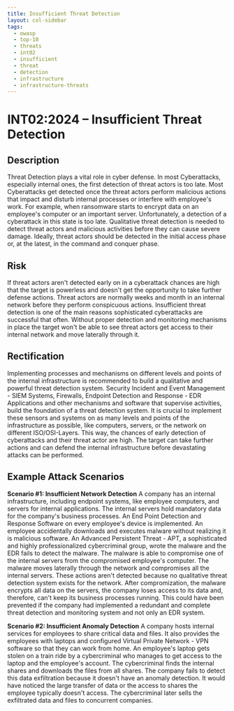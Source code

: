 ```yaml
---
title: Insufficient Threat Detection
layout: col-sidebar
tags:
  - owasp
  - top-10
  - threats
  - int02
  - insufficient
  - threat
  - detection
  - infrastructure
  - infrastructure-threats
---
```


# INT02:2024 – Insufficient Threat Detection

## Description
Threat Detection plays a vital role in cyber defense.
In most Cyberattacks, especially internal ones, the first detection of threat actors is too late.
Most Cyberattacks get detected once the threat actors perform malicious actions that impact and disturb internal processes or interfere with employee's work.
For example, when ransomware starts to encrypt data on an employee's computer or an important server.
Unfortunately, a detection of a cyberattack in this state is too late.
Qualitative threat detection is needed to detect threat actors and malicious activities before they can cause severe damage.
Ideally, threat actors should be detected in the initial access phase or, at the latest, in the command and conquer phase.

## Risk
If threat actors aren't detected early on in a cyberattack chances are high that the target is powerless and doesn't get the opportunity to take further defense actions.
Threat actors are normally weeks and month in an internal network before they perform conspicuous actions.
Insufficient threat detection is one of the main reasons sophisticated cyberattacks are successful that often.
Without proper detection and monitoring mechanisms in place the target won't be able to see threat actors get access to their internal network and move laterally through it.

## Rectification
Implementing processes and mechanisms on different levels and points of the internal infrastructure is recommended to build a qualitative and powerful threat detection system.
Security Incident and Event Management - SIEM Systems, Firewalls, Endpoint Detection and Response - EDR Applications and other mechanisms and software that supervise activities, build 
the foundation of a threat detection system.
It is crucial to implement these sensors and systems on as many levels and points of the infrastructure as possible, like computers, servers, or the network on 
different ISO/OSI-Layers.
This way, the chances of early detection of cyberattacks and their threat actor are high. The target can take further actions and can defend the internal infrastructure before 
devastating attacks can be performed.

## Example Attack Scenarios
**Scenario #1: Insufficient Network Detection**
A company has an internal infrastructure, including endpoint systems, like employee computers, and servers for internal applications.
The internal servers hold mandatory data for the company's business processes. An End Point Detection and Response Software on every employee's device is implemented.
An employee accidentally downloads and executes malware without realizing it is malicious software.
An Advanced Persistent Threat - APT, a sophisticated and highly professionalized cybercriminal group, wrote the malware and the EDR fails to detect the malware.
The malware is able to compromise one of the internal servers from the compromised employee's computer. The malware moves laterally through the network and compromises all the 
internal servers. These actions aren't detected because no qualitative threat detection system exists for the network.
After compromization, the malware encrypts all data on the servers, the company loses access to its data and, therefore, can't keep its business processes running.
This could have been prevented if the company had implemented a redundant and complete threat detection and monitoring system and not only an EDR system.

**Scenario #2: Insufficient Anomaly Detection**
A company hosts internal services for employees to share critical data and files. It also provides the employees with laptops and configured Virtual Private Network - VPN software so that they 
can work from home.
An employee's laptop gets stolen on a train ride by a cybercriminal who manages to get access to the laptop and the employee's account.
The cybercriminal finds the internal shares and downloads the files from all shares. 
The company fails to detect this data exfiltration because it doesn't have an anomaly detection. It would have noticed the large transfer of data or the access to shares the employee 
typically doesn't access.
The cybercriminal later sells the exfiltrated data and files to concurrent companies.
